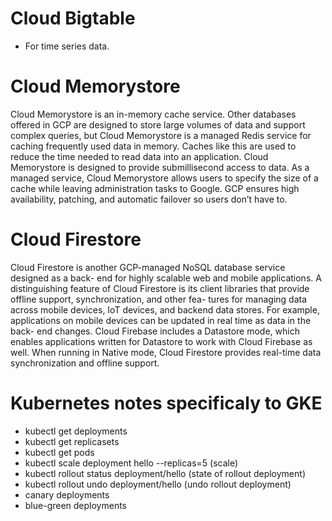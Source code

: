 # Cloud Bigtable

* For time series data. 

# Cloud Memorystore

Cloud Memorystore is an in-memory cache service. Other databases offered in GCP
are designed to store large volumes of data and support complex queries, but Cloud
Memorystore is a managed Redis service for caching frequently used data in memory.
Caches like this are used to reduce the time needed to read data into an application. Cloud
Memorystore is designed to provide submillisecond access to data.
As a managed service, Cloud Memorystore allows users to specify the size of a cache
while leaving administration tasks to Google. GCP ensures high availability, patching, and
automatic failover so users don’t have to.

# Cloud Firestore
Cloud Firestore is another GCP-managed NoSQL database service designed as a back-
end for highly scalable web and mobile applications. A distinguishing feature of Cloud
Firestore is its client libraries that provide offline support, synchronization, and other fea-
tures for managing data across mobile devices, IoT devices, and backend data stores. For
example, applications on mobile devices can be updated in real time as data in the back-
end changes.
Cloud Firebase includes a Datastore mode, which enables applications written for
Datastore to work with Cloud Firebase as well. When running in Native mode, Cloud
Firestore provides real-time data synchronization and offline support.

# Kubernetes notes specificaly to GKE 

* kubectl get deployments
* kubectl get replicasets
* kubectl get pods
* kubectl scale deployment hello --replicas=5 (scale)
* kubectl rollout status deployment/hello (state of rollout deployment) 
* kubectl rollout undo deployment/hello (undo rollout deployment)
* canary deployments
* blue-green deployments

 
 


